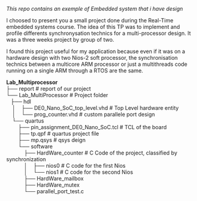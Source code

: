 *This repo contains an exemple of Embedded system that i have design*

I choosed to present you a small project done during the Real-Time embedded systems course.
The idea of this TP was to implement and profile differents synchronysation technics for a multi-processor design. 
It was a three weeks project by group of two.

I found this project useful for my application because even if it was on a hardware design with two Nios-2 soft processor, the synchronisation technics between a multicore ARM processor or just a multithreads code running on a single ARM through a RTOS are the same.

**Lab_Multiprocessor** <br />
├── report                                      # report of our project <br />
└── Lab_MultiProcessor                          # Project folder<br />
   ├── hdl <br />
    │    ├── DE0_Nano_SoC_top_level.vhd         # Top Level hardware entity<br />
    │    └── prog_counter.vhd                   # custom parallele port design<br />
    └── quartus <br />
        ├── pin_assignment_DE0_Nano_SoC.tcl    # TCL of the board<br />
        ├── tp.qpf                             # quartus project file<br />
        ├── mp.qsys                            # qsys deign <br />
        └── software<br />
            ├── HardWare_counter              # C Code of the project, classified by synchronization<br />
            │    ├── nios0                    # C code for the first Nios <br />
            │    └──  nios1                    # C code for the second Nios <br />
            ├── HardWare_mailbox<br />
            ├── HardWare_mutex<br />
            └── parallel_port_test.c<br />
